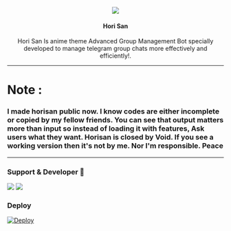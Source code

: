 <p align="center">
  <img src="https://telegra.ph/file/bd1e7f93f9f0a162b2a91.jpg">
</p>

<h4><p align="center"> Hori San </p></h4>

<p align="center"> Hori San Is anime theme Advanced Group Management Bot specially developed to manage telegram group chats more effectively and efficiently!.</p>
<hr>
<h1>Note :</h1>
<h3> I made horisan public now. I know codes are either incomplete or copied by my fellow friends. You can see that output matters more than input so instead of loading it with features, Ask users what they want. Horisan is closed by Void. If you see a working version then it's not by  me. Nor I'm responsible. Peace </h3>
  <hr>

### Support & Developer 🎑
<a href="https://telegram.me/bot_projectx_"><img src="https://img.shields.io/badge/Join-Support%20Group-blue.svg?style=for-the-badge&logo=Telegram"></a> <a href="https://telegram.me/voidxtoxic"><img src="https://img.shields.io/badge/%20Developer-blue.svg?style=for-the-badge&logo=Telegram"></a>

### Deploy
 [![Deploy](https://www.herokucdn.com/deploy/button.svg)](https://heroku.com/deploy?template=https://github.com/voidxtoxic/horisan)
